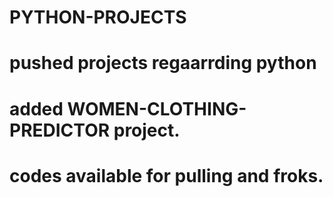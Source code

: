 # PYTHON-PROJECTS
# pushed projects regaarrding python 
# added WOMEN-CLOTHING-PREDICTOR project.
# codes available for pulling and froks.
